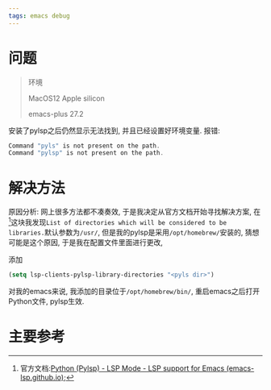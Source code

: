 ```yaml
---
tags: emacs debug
---
```




# 问题

>   环境
>
>   MacOS12 Apple silicon
>
>   emacs-plus 27.2

安装了pylsp之后仍然显示无法找到, 并且已经设置好环境变量. 报错:

```c
Command "pyls" is not present on the path.
Command "pylsp" is not present on the path.
```





# 解决方法

原因分析: 网上很多方法都不凑奏效, 于是我决定从官方文档开始寻找解决方案, 在[^1]这块我发现`List of directories which will be considered to be libraries.`默认参数为`/usr/`, 但是我的pylsp是采用`/opt/homebrew/`安装的, 猜想可能是这个原因, 于是我在配置文件里面进行更改, 

添加

```lisp
(setq lsp-clients-pylsp-library-directories "<pyls dir>")
```

对我的emacs来说, 我添加的目录位于`/opt/homebrew/bin/`, 重启emacs之后打开Python文件, pylsp生效.



# 主要参考

[^1]:官方文档:[Python (Pylsp) - LSP Mode - LSP support for Emacs (emacs-lsp.github.io)](https://emacs-lsp.github.io/lsp-mode/page/lsp-pylsp/#available-configurations);
